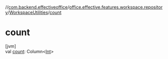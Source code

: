 //[com.backend.effectiveoffice](../../../index.md)/[office.effective.features.workspace.repository](../index.md)/[WorkspaceUtilities](index.md)/[count](count.md)

# count

[jvm]\
val [count](count.md): Column&lt;[Int](https://kotlinlang.org/api/latest/jvm/stdlib/kotlin/-int/index.html)&gt;
